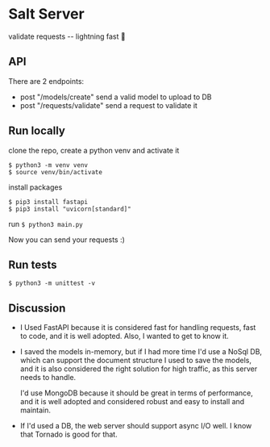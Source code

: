 # Salt Server
validate requests -- lightning fast 💨

## API
There are 2 endpoints:
  - post "/models/create"
  send a valid model to upload to DB
  - post "/requests/validate"
  send a request to validate it

## Run locally
clone the repo,
create a python venv and activate it
```
$ python3 -m venv venv
$ source venv/bin/activate
```
install packages
```
$ pip3 install fastapi
$ pip3 install "uvicorn[standard]"
```
run
```$ python3 main.py```

Now you can send your requests :)

## Run tests
```$ python3 -m unittest -v```

## Discussion
  - I Used FastAPI because it is considered fast for handling requests,
   fast to code, and it is well adopted.
  Also, I wanted to get to know it.
  - I saved the models in-memory,
   but if I had more time I'd use a NoSql DB,
   which can support the document structure I used to save the models,
   and it is also considered the right solution for high traffic,
   as this server needs to handle.

    I'd use MongoDB because it should be great in terms of performance,
   and it is well adopted and considered robust and easy to install and maintain.

  - If I'd used a DB, the web server should support async I/O well.
   I know that Tornado is good for that.
